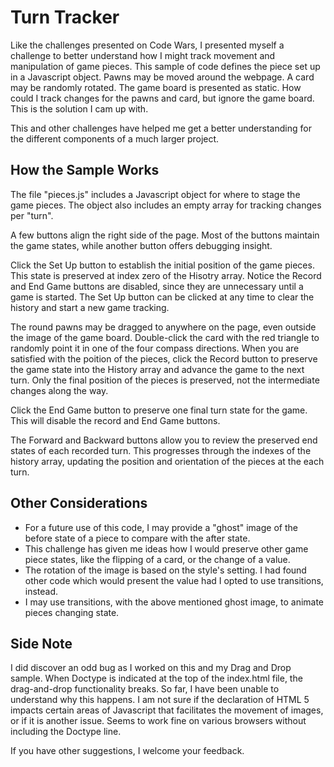 # Turn Tracker
Like the challenges presented on Code Wars, I presented myself a challenge to better understand how I might track movement and manipulation of game pieces. This sample of code defines the piece set up in a Javascript object. Pawns may be moved around the webpage. A card may be randomly rotated. The game board is presented as static. How could I track changes for the pawns and card, but ignore the game board. This is the solution I cam up with. 

This and other challenges have helped me get a better understanding for the different components of a much larger project.

## How the Sample Works
The file "pieces.js" includes a Javascript object for where to stage the game pieces. The object also includes an empty array for tracking changes per "turn".

A few buttons align the right side of the page. Most of the buttons maintain the game states, while another button offers debugging insight.

Click the Set Up button to establish the initial position of the game pieces. This state is preserved at index zero of the Hisotry array. Notice the Record and End Game buttons are disabled, since they are unnecessary until a game is started. The Set Up button can be clicked at any time to clear the history and start a new game tracking.

The round pawns may be dragged to anywhere on the page, even outside the image of the game board. Double-click the card with the red triangle to randomly point it in one of the four compass directions. When you are satisfied with the poition of the pieces, click the Record button to preserve the game state into the History array and advance the game to the next turn. Only the final position of the pieces is preserved, not the intermediate changes along the way.

Click the End Game button to preserve one final turn state for the game. This will disable the record and End Game buttons.

The Forward and Backward buttons allow you to review the preserved end states of each recorded turn. This progresses through the indexes of the history array, updating the position and orientation of the pieces at the each turn.

## Other Considerations
* For a future use of this code, I may provide a "ghost" image of the before state of a piece to compare with the after state.
* This challenge has given me ideas how I would preserve other game piece states, like the flipping of a card, or the change of a value.
* The rotation of the image is based on the style's setting. I had found other code which would present the value had I opted to use transitions, instead.
* I may use transitions, with the above mentioned ghost image, to animate pieces changing state.

## Side Note
I did discover an odd bug as I worked on this and my Drag and Drop sample. When Doctype is indicated at the top of the index.html file, the drag-and-drop functionality breaks. So far, I have been unable to understand why this happens. I am not sure if the declaration of HTML 5 impacts certain areas of Javascript that facilitates the movement of images, or if it is another issue. Seems to work fine on various browsers without including the Doctype line.

If you have other suggestions, I welcome your feedback.
